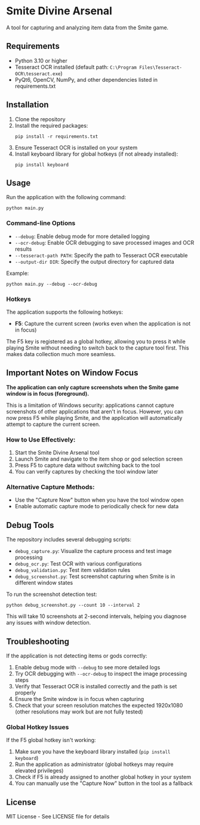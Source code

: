 # Smite Divine Arsenal

A tool for capturing and analyzing item data from the Smite game.

## Requirements

- Python 3.10 or higher
- Tesseract OCR installed (default path: `C:\Program Files\Tesseract-OCR\tesseract.exe`)
- PyQt6, OpenCV, NumPy, and other dependencies listed in requirements.txt

## Installation

1. Clone the repository
2. Install the required packages:
   ```
   pip install -r requirements.txt
   ```
3. Ensure Tesseract OCR is installed on your system
4. Install keyboard library for global hotkeys (if not already installed):
   ```
   pip install keyboard
   ```

## Usage

Run the application with the following command:

```
python main.py
```

### Command-line Options

- `--debug`: Enable debug mode for more detailed logging
- `--ocr-debug`: Enable OCR debugging to save processed images and OCR results
- `--tesseract-path PATH`: Specify the path to Tesseract OCR executable
- `--output-dir DIR`: Specify the output directory for captured data

Example:
```
python main.py --debug --ocr-debug
```

### Hotkeys

The application supports the following hotkeys:

- **F5**: Capture the current screen (works even when the application is not in focus)

The F5 key is registered as a global hotkey, allowing you to press it while playing Smite without needing to switch back to the capture tool first. This makes data collection much more seamless.

## Important Notes on Window Focus

**The application can only capture screenshots when the Smite game window is in focus (foreground).**

This is a limitation of Windows security: applications cannot capture screenshots of other applications that aren't in focus. However, you can now press F5 while playing Smite, and the application will automatically attempt to capture the current screen.

### How to Use Effectively:

1. Start the Smite Divine Arsenal tool
2. Launch Smite and navigate to the item shop or god selection screen
3. Press F5 to capture data without switching back to the tool
4. You can verify captures by checking the tool window later

### Alternative Capture Methods:

- Use the "Capture Now" button when you have the tool window open
- Enable automatic capture mode to periodically check for new data

## Debug Tools

The repository includes several debugging scripts:

- `debug_capture.py`: Visualize the capture process and test image processing
- `debug_ocr.py`: Test OCR with various configurations
- `debug_validation.py`: Test item validation rules
- `debug_screenshot.py`: Test screenshot capturing when Smite is in different window states

To run the screenshot detection test:

```
python debug_screenshot.py --count 10 --interval 2
```

This will take 10 screenshots at 2-second intervals, helping you diagnose any issues with window detection.

## Troubleshooting

If the application is not detecting items or gods correctly:

1. Enable debug mode with `--debug` to see more detailed logs
2. Try OCR debugging with `--ocr-debug` to inspect the image processing steps
3. Verify that Tesseract OCR is installed correctly and the path is set properly
4. Ensure the Smite window is in focus when capturing
5. Check that your screen resolution matches the expected 1920x1080 (other resolutions may work but are not fully tested)

### Global Hotkey Issues

If the F5 global hotkey isn't working:

1. Make sure you have the keyboard library installed (`pip install keyboard`)
2. Run the application as administrator (global hotkeys may require elevated privileges)
3. Check if F5 is already assigned to another global hotkey in your system
4. You can manually use the "Capture Now" button in the tool as a fallback

## License

MIT License - See LICENSE file for details 